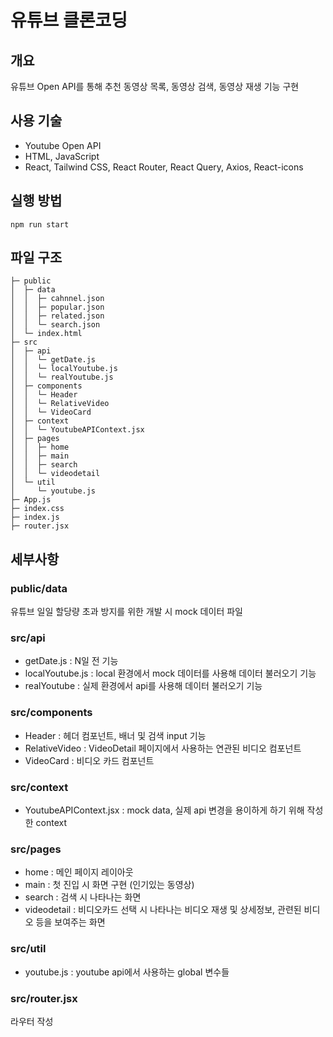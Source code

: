 # 유튜브 클론코딩
## 개요
유튜브 Open API를 통해 추천 동영상 목록, 동영상 검색, 동영상 재생 기능 구현
## 사용 기술
* Youtube Open API
* HTML, JavaScript
* React, Tailwind CSS, React Router, React Query, Axios, React-icons
## 실행 방법
```
npm run start
```
## 파일 구조
```
├─ public  
│  ├─ data
│  │  ├─ cahnnel.json
│  │  ├─ popular.json
│  │  ├─ related.json
│  │  └─ search.json
│  └─ index.html
├─ src
│  ├─ api
│  │  └─ getDate.js
│  │  └─ localYoutube.js
│  │  └─ realYoutube.js
│  ├─ components
│  │  └─ Header
│  │  └─ RelativeVideo
│  │  └─ VideoCard
│  ├─ context
│  │  └─ YoutubeAPIContext.jsx
│  ├─ pages
│  │  ├─ home
│  │  ├─ main
│  │  ├─ search
│  │  └─ videodetail
│  └─ util
│     └─ youtube.js
├─ App.js
├─ index.css
├─ index.js
├─ router.jsx
```
## 세부사항
### public/data
유튜브 일일 할당량 초과 방지를 위한 개발 시 mock 데이터 파일
### src/api
* getDate.js : N일 전 기능
* localYoutube.js : local 환경에서 mock 데이터를 사용해 데이터 불러오기 기능
* realYoutube : 실제 환경에서 api를 사용해 데이터 불러오기 기능
### src/components
* Header : 헤더 컴포넌트, 배너 및 검색 input 기능
* RelativeVideo : VideoDetail 페이지에서 사용하는 연관된 비디오 컴포넌트
* VideoCard : 비디오 카드 컴포넌트
### src/context
* YoutubeAPIContext.jsx : mock data, 실제 api 변경을 용이하게 하기 위해 작성한 context
### src/pages
* home : 메인 페이지 레이아웃
* main : 첫 진입 시 화면 구현 (인기있는 동영상)
* search : 검색 시 나타나는 화면
* videodetail : 비디오카드 선택 시 나타나는 비디오 재생 및 상세정보, 관련된 비디오 등을 보여주는 화면
### src/util
* youtube.js : youtube api에서 사용하는 global 변수들
### src/router.jsx
라우터 작성